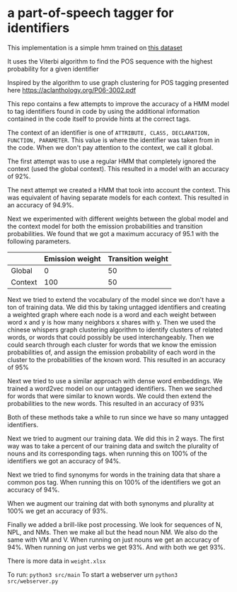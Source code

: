 # a part-of-speech tagger for identifiers

This implementation is a simple hmm trained on [this dataset](https://github.com/SCANL/datasets/blob/master/ensemble_tagger_training_data/training_data.csv)

It uses the Viterbi algorithm to find the POS sequence with the highest probability for a given identifier

Inspired by the algorithm to use graph clustering for POS tagging presented here https://aclanthology.org/P06-3002.pdf

This repo contains a few attempts to improve the accuracy of a HMM model to tag identifiers found in code by using the additional information contained in the code itself to provide hints at the correct tags.

The context of an identifier is one of `ATTRIBUTE, CLASS, DECLARATION, FUNCTION, PARAMETER`. This value is where the identifier was taken from in the code. When we don't pay attention to the context, we call it global.

The first attempt was to use a regular HMM that completely ignored the context (used the global context). This resulted in a model with an accuracy of 92%.

The next attempt we created a HMM that took into account the context. This was equivalent of having separate models for each context. This resulted in an accuracy of 94.9%.

Next we experimented with different weights between the global model and the context model for both the emission probabilities and transition probabilities. We found that we got a maximum accuracy of 95.1 with the following parameters.

|         | Emission weight | Transition weight |
|---------|-----------------|-------------------|
| Global  | 0               | 50                |
| Context | 100             | 50                |

Next we tried to extend the vocabulary of the model since we don't have a ton of training data. We did this by taking untagged identifiers and creating a weighted graph where each node is a word and each weight between word x and y is how many neighbors x shares with y. Then we used the chinese whispers graph clustering algorithm to identify clusters of related words, or words that could possibly be used interchangeably. Then we could search through each cluster for words that we know the emission probabilities of, and assign the emission probability of each word in the cluster to the probabilities of the known word. This resulted in an accuracy of 95%

Next we tried to use a similar approach with dense word embeddings. We trained a word2vec model on our untagged identifiers. Then we searched for words that were similar to known words. We could then extend the probabilities to the new words. This resulted in an accuracy of 93%

Both of these methods take a while to run since we have so many untagged identifiers.

Next we tried to augment our training data. We did this in 2 ways. The first way was to take a percent of our training data and switch the plurality of nouns and its corresponding tags. when running this on 100% of the identifiers we got an accuracy of 94%.

Next we tried to find synonyms for words in the training data that share a common pos tag. When running this on 100% of the identifiers we got an accuracy of 94%.

When we augment our training dat with both synonyms and plurality at 100% we get an accuracy of 93%.

Finally we added a brill-like post processing. We look for sequences of N, NPL, and NMs. Then we make all but the head noun NM. We also do the same with VM and V. When running on just nouns we get an accuracy of 94%. When running on just verbs we get 93%. And with both we get 93%.

There is more data in `weight.xlsx`

To run: `python3 src/main`
To start a webserver urn `python3 src/webserver.py`